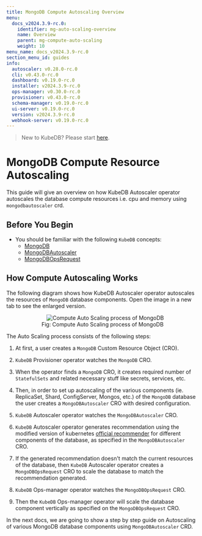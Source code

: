 ```yaml
---
title: MongoDB Compute Autoscaling Overview
menu:
  docs_v2024.3.9-rc.0:
    identifier: mg-auto-scaling-overview
    name: Overview
    parent: mg-compute-auto-scaling
    weight: 10
menu_name: docs_v2024.3.9-rc.0
section_menu_id: guides
info:
  autoscaler: v0.28.0-rc.0
  cli: v0.43.0-rc.0
  dashboard: v0.19.0-rc.0
  installer: v2024.3.9-rc.0
  ops-manager: v0.30.0-rc.0
  provisioner: v0.43.0-rc.0
  schema-manager: v0.19.0-rc.0
  ui-server: v0.19.0-rc.0
  version: v2024.3.9-rc.0
  webhook-server: v0.19.0-rc.0
---
```


> New to KubeDB? Please start [here](/docs/v2024.3.9-rc.0/README).

# MongoDB Compute Resource Autoscaling

This guide will give an overview on how KubeDB Autoscaler operator autoscales the database compute resources i.e. cpu and memory using `mongodbautoscaler` crd.

## Before You Begin

- You should be familiar with the following `KubeDB` concepts:
  - [MongoDB](/docs/v2024.3.9-rc.0/guides/mongodb/concepts/mongodb)
  - [MongoDBAutoscaler](/docs/v2024.3.9-rc.0/guides/mongodb/concepts/autoscaler)
  - [MongoDBOpsRequest](/docs/v2024.3.9-rc.0/guides/mongodb/concepts/opsrequest)

## How Compute Autoscaling Works

The following diagram shows how KubeDB Autoscaler operator autoscales the resources of `MongoDB` database components. Open the image in a new tab to see the enlarged version.

<figure align="center">
  <img alt="Compute Auto Scaling process of MongoDB" src="/docs/v2024.3.9-rc.0/images/mongodb/compute-process.svg">
<figcaption align="center">Fig: Compute Auto Scaling process of MongoDB</figcaption>
</figure>

The Auto Scaling process consists of the following steps:

1. At first, a user creates a `MongoDB` Custom Resource Object (CRO).

2. `KubeDB` Provisioner  operator watches the `MongoDB` CRO.

3. When the operator finds a `MongoDB` CRO, it creates required number of `StatefulSets` and related necessary stuff like secrets, services, etc.

4. Then, in order to set up autoscaling of the various components (ie. ReplicaSet, Shard, ConfigServer, Mongos, etc.) of the `MongoDB` database the user creates a `MongoDBAutoscaler` CRO with desired configuration.

5. `KubeDB` Autoscaler operator watches the `MongoDBAutoscaler` CRO.

6. `KubeDB` Autoscaler operator generates recommendation using the modified version of kubernetes [official recommender](https://github.com/kubernetes/autoscaler/tree/master/vertical-pod-autoscaler/pkg/recommender) for different components of the database, as specified in the `MongoDBAutoscaler` CRO.

7. If the generated recommendation doesn't match the current resources of the database, then `KubeDB` Autoscaler operator creates a `MongoDBOpsRequest` CRO to scale the database to match the recommendation generated.

8. `KubeDB` Ops-manager operator watches the `MongoDBOpsRequest` CRO.

9. Then the `KubeDB` Ops-manager operator will scale the database component vertically as specified on the `MongoDBOpsRequest` CRO.

In the next docs, we are going to show a step by step guide on Autoscaling of various MongoDB database components using `MongoDBAutoscaler` CRD.
